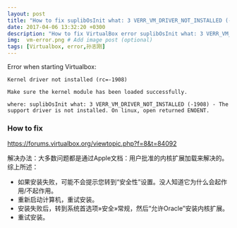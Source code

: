 ```yaml
---
layout: post
title: "How to fix suplibOsInit what: 3 VERR_VM_DRIVER_NOT_INSTALLED (-1908) "
date: 2017-04-06 13:32:20 +0300
description: "How to fix VirtualBox error suplibOsInit what: 3 VERR_VM_DRIVER_NOT_INSTALLED (-1908) " # Add post description (optional)
img:  vm-error.png # Add image post (optional)
tags: [Virtualbox, error,孙志刚]
---
```

Error when starting Virtualbox:
```
Kernel driver not installed (rc=-1908)

Make sure the kernel module has been loaded successfully.

where: suplibOsInit what: 3 VERR_VM_DRIVER_NOT_INSTALLED (-1908) - The support driver is not installed. On linux, open returned ENOENT.

```

### How to fix
https://forums.virtualbox.org/viewtopic.php?f=8&t=84092

解决办法：大多数问题都是通过Apple文档：用户批准的内核扩展加载来解决的。
综上所述：

* 如果安装失败，可能不会提示您转到“安全性”设置。没人知道它为什么会起作用/不起作用。
* 重新启动计算机，重试安装。
* 安装失败后，转到系统首选项»安全»常规，然后“允许Oracle”安装内核扩展。
* 重试安装。

